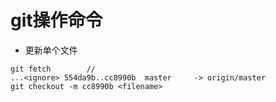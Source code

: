 # git操作命令
- 更新单个文件
```
git fetch        //
...<ignore> 554da9b..cc8990b  master     -> origin/master
git checkout -m cc8990b <filename>
```